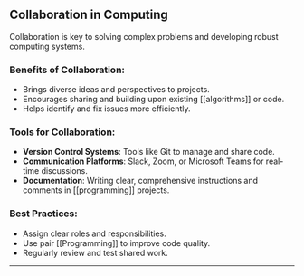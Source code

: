 ## Collaboration in Computing
Collaboration is key to solving complex problems and developing robust computing systems.

### Benefits of Collaboration:
- Brings diverse ideas and perspectives to projects.
- Encourages sharing and building upon existing [[algorithms]] or code.
- Helps identify and fix issues more efficiently.

### Tools for Collaboration:
- **Version Control Systems**: Tools like Git to manage and share code.
- **Communication Platforms**: Slack, Zoom, or Microsoft Teams for real-time discussions.
- **Documentation**: Writing clear, comprehensive instructions and comments in [[programming]] projects.

### Best Practices:
- Assign clear roles and responsibilities.
- Use pair [[Programming]] to improve code quality.
- Regularly review and test shared work.

---